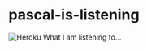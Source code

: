 # pascal-is-listening
![Heroku](https://pyheroku-badge.herokuapp.com/?app=pascal-is-listening&style=flat)
What I am listening to...

